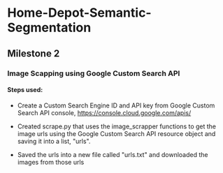 # Home-Depot-Semantic-Segmentation
## Milestone 2

### Image Scapping using Google Custom Search API
#### Steps used:

- Create a Custom Search Engine ID and API key from Google Custom Search API console, https://console.cloud.google.com/apis/

- Created scrape.py that uses the image_scrapper functions to get the image urls using the Google Custom Search API resource object and saving it into a list, "urls".

- Saved the urls into a new file called "urls.txt" and downloaded the images from those urls

